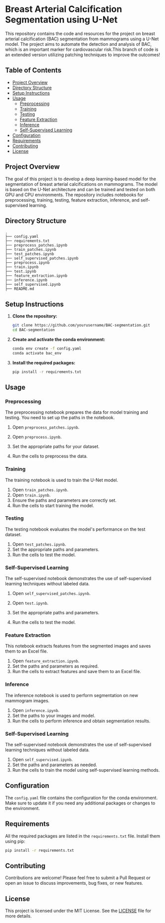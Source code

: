 # Breast Arterial Calcification Segmentation using U-Net

This repository contains the code and resources for the project on breast arterial calcification (BAC) segmentation from mammograms using a U-Net model. The project aims to automate the detection and analysis of BAC, which is an important marker for cardiovascular risk.This branch of code is an extended version utilizing patching techniques to improve the outcomes!

## Table of Contents
- [Project Overview](#project-overview)
- [Directory Structure](#directory-structure)
- [Setup Instructions](#setup-instructions)
- [Usage](#usage)
  - [Preprocessing](#preprocessing)
  - [Training](#training)
  - [Testing](#testing)
  - [Feature Extraction](#feature-extraction)
  - [Inference](#inference)
  - [Self-Supervised Learning](#self-supervised-learning)
- [Configuration](#configuration)
- [Requirements](#requirements)
- [Contributing](#contributing)
- [License](#license)

## Project Overview
The goal of this project is to develop a deep learning-based model for the segmentation of breast arterial calcifications on mammograms. The model is based on the U-Net architecture and can be trained and tested on both GPU and CPU environments. The repository includes notebooks for preprocessing, training, testing, feature extraction, inference, and self-supervised learning.

## Directory Structure
```
.
├── config.yaml
├── requirements.txt
├── preprocess_patches.ipynb
├── train_patches.ipynb
├── test_patches.ipynb
├── self_supervised_patches.ipynb
├── preprocess.ipynb
├── train.ipynb
├── test.ipynb
├── feature_extraction.ipynb
├── inference.ipynb
├── self_supervised.ipynb
├── README.md
```

## Setup Instructions
1. **Clone the repository:**
    ```bash
    git clone https://github.com/yourusername/BAC-segmentation.git
    cd BAC-segmentation
    ```

2. **Create and activate the conda environment:**
    ```bash
    conda env create -f config.yaml
    conda activate bac_env
    ```

3. **Install the required packages:**
    ```bash
    pip install -r requirements.txt
    ```

## Usage

### Preprocessing
The preprocessing notebook prepares the data for model training and testing. You need to set up the paths in the notebook.
1. Open `preprocess_patches.ipynb`.

1. Open `preprocess.ipynb`.
2. Set the appropriate paths for your dataset.
3. Run the cells to preprocess the data.

### Training
The training notebook is used to train the U-Net model.
1. Open `train_patches.ipynb`.
1. Open `train.ipynb`.
2. Ensure the paths and parameters are correctly set.
3. Run the cells to start training the model.

### Testing
The testing notebook evaluates the model's performance on the test dataset.
1. Open `test_patches.ipynb`.
2. Set the appropriate paths and parameters.
3. Run the cells to test the model.

### Self-Supervised Learning
The self-supervised notebook demonstrates the use of self-supervised learning techniques without labeled data.
1. Open `self_supervised_patches.ipynb`.

1. Open `test.ipynb`.
2. Set the appropriate paths and parameters.
3. Run the cells to test the model.

### Feature Extraction
This notebook extracts features from the segmented images and saves them to an Excel file.
1. Open `feature_extraction.ipynb`.
2. Set the paths and parameters as required.
3. Run the cells to extract features and save them to an Excel file.

### Inference
The inference notebook is used to perform segmentation on new mammogram images.
1. Open `inference.ipynb`.
2. Set the paths to your images and model.
3. Run the cells to perform inference and obtain segmentation results.

### Self-Supervised Learning
The self-supervised notebook demonstrates the use of self-supervised learning techniques without labeled data.
1. Open `self_supervised.ipynb`.
2. Set the paths and parameters as needed.
3. Run the cells to train the model using self-supervised learning methods.

## Configuration
The `config.yaml` file contains the configuration for the conda environment. Make sure to update it if you need any additional packages or changes to the environment.

## Requirements
All the required packages are listed in the `requirements.txt` file. Install them using pip:
```bash
pip install -r requirements.txt
```

## Contributing
Contributions are welcome! Please feel free to submit a Pull Request or open an issue to discuss improvements, bug fixes, or new features.

## License
This project is licensed under the MIT License. See the [LICENSE](LICENSE) file for more details.

